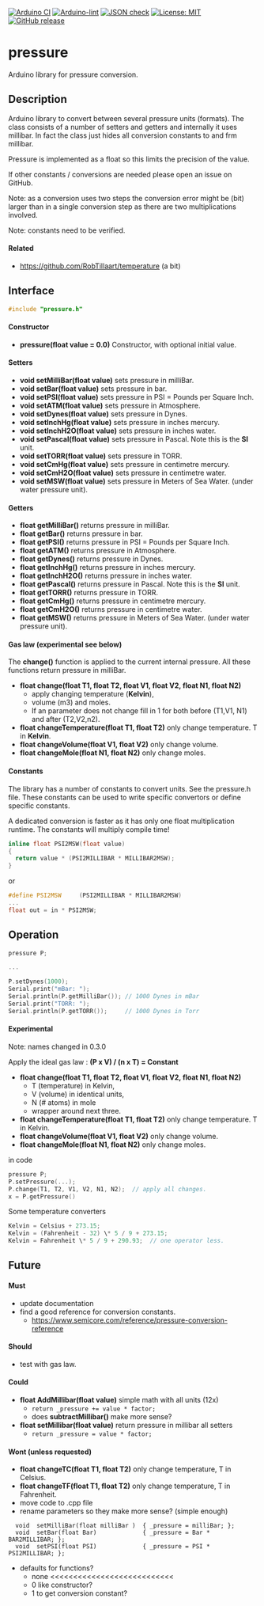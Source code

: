 
[![Arduino CI](https://github.com/RobTillaart/pressure/workflows/Arduino%20CI/badge.svg)](https://github.com/marketplace/actions/arduino_ci)
[![Arduino-lint](https://github.com/RobTillaart/pressure/actions/workflows/arduino-lint.yml/badge.svg)](https://github.com/RobTillaart/pressure/actions/workflows/arduino-lint.yml)
[![JSON check](https://github.com/RobTillaart/pressure/actions/workflows/jsoncheck.yml/badge.svg)](https://github.com/RobTillaart/pressure/actions/workflows/jsoncheck.yml)
[![License: MIT](https://img.shields.io/badge/license-MIT-green.svg)](https://github.com/RobTillaart/pressure/blob/master/LICENSE)
[![GitHub release](https://img.shields.io/github/release/RobTillaart/pressure.svg?maxAge=3600)](https://github.com/RobTillaart/pressure/releases)


# pressure

Arduino library for pressure conversion.


## Description

Arduino library to convert between several pressure units (formats).
The class consists of a number of setters and getters and internally it uses millibar. 
In fact the class just hides all conversion constants to and frm millibar.

Pressure is implemented as a float so this limits the precision of the value.

If other constants / conversions are needed please open an issue on GitHub.

Note: as a conversion uses two steps the conversion error might be (bit) larger 
than in a single conversion step as there are two multiplications involved.

Note: constants need to be verified.


#### Related

- https://github.com/RobTillaart/temperature (a bit)


## Interface

```cpp
#include "pressure.h"
```

#### Constructor

- **pressure(float value = 0.0)** Constructor, with optional initial value.


#### Setters

- **void setMilliBar(float value)** sets pressure in milliBar.
- **void setBar(float value)** sets pressure in bar.
- **void setPSI(float value)** sets pressure in PSI = Pounds per Square Inch.
- **void setATM(float value)** sets pressure in Atmosphere.
- **void setDynes(float value)** sets pressure in Dynes.
- **void setInchHg(float value)** sets pressure in inches mercury.
- **void setInchH2O(float value)** sets pressure in inches water.
- **void setPascal(float value)** sets pressure in Pascal. Note this is the **SI** unit.
- **void setTORR(float value)** sets pressure in TORR.
- **void setCmHg(float value)** sets pressure in centimetre mercury.
- **void setCmH2O(float value)** sets pressure in centimetre water.
- **void setMSW(float value)** sets pressure in Meters of Sea Water. (under water pressure unit).


#### Getters

- **float getMilliBar()** returns pressure in milliBar.
- **float getBar()** returns pressure in bar.
- **float getPSI()** returns pressure in PSI = Pounds per Square Inch.
- **float getATM()** returns pressure in Atmosphere.
- **float getDynes()** returns pressure in Dynes.
- **float getInchHg()** returns pressure in inches mercury.
- **float getInchH2O()** returns pressure in inches water.
- **float getPascal()** returns pressure in Pascal. Note this is the **SI** unit.
- **float getTORR()** returns pressure in TORR.
- **float getCmHg()** returns pressure in centimetre mercury.
- **float getCmH2O()** returns pressure in centimetre water.
- **float getMSW()** returns pressure in Meters of Sea Water. (under water pressure unit).


#### Gas law (experimental see below)

The **change()** function is applied to the current internal pressure.
All these functions return pressure in milliBar.

- **float change(float T1, float T2, float V1, float V2, float N1, float N2)**
  - apply changing temperature (**Kelvin**), 
  - volume (m3) and moles.
  - If an parameter does not change fill in 1 for both before (T1,V1, N1) and after (T2,V2,n2).
- **float changeTemperature(float T1, float T2)** only change temperature. T in **Kelvin**.
- **float changeVolume(float V1, float V2)** only change volume.
- **float changeMole(float N1, float N2)** only change moles.


#### Constants

The library has a number of constants to convert units. See the pressure.h file.
These constants can be used to write specific convertors or define specific constants.

A dedicated conversion is faster as it has only one float multiplication runtime.
The constants will multiply compile time!


```cpp
inline float PSI2MSW(float value)
{
  return value * (PSI2MILLIBAR * MILLIBAR2MSW);
}
```

or
```cpp 
#define PSI2MSW     (PSI2MILLIBAR * MILLIBAR2MSW)
...
float out = in * PSI2MSW;
```


## Operation

```cpp
pressure P;

...

P.setDynes(1000);
Serial.print("mBar: ");
Serial.println(P.getMilliBar()); // 1000 Dynes in mBar
Serial.print("TORR: ");
Serial.println(P.getTORR());     // 1000 Dynes in Torr
```

#### Experimental

Note: names changed in 0.3.0


Apply the ideal gas law : **(P x V) / (n x T) = Constant**

- **float change(float T1, float T2, float V1, float V2, float N1, float N2)**
  - T (temperature) in Kelvin,
  - V (volume) in identical units, 
  - N (# atoms) in mole
  - wrapper around next three.
- **float changeTemperature(float T1, float T2)** only change temperature. T in Kelvin.
- **float changeVolume(float V1, float V2)** only change volume.
- **float changeMole(float N1, float N2)** only change moles.

in code
```cpp
pressure P;
P.setPressure(...);
P.change(T1, T2, V1, V2, N1, N2);  // apply all changes.
x = P.getPressure()
```


Some temperature converters

```cpp
Kelvin = Celsius + 273.15;
Kelvin = (Fahrenheit - 32) \* 5 / 9 + 273.15;
Kelvin = Fahrenheit \* 5 / 9 + 290.93;  // one operator less.
```


## Future

#### Must

- update documentation
- find a good reference for conversion constants.
  - https://www.semicore.com/reference/pressure-conversion-reference


#### Should

- test with gas law.


#### Could

- **float AddMillibar(float value)** simple math with all units (12x)
  - ```return _pressure += value * factor;```
  - does **subtractMillibar()** make more sense?
- **float setMillibar(float value)** return pressure in millibar all setters
  - ```return _pressure = value * factor;```


#### Wont (unless requested)

- **float changeTC(float T1, float T2)** only change temperature, T in Celsius.
- **float changeTF(float T1, float T2)** only change temperature, T in Fahrenheit.
- move code to .cpp file
- rename parameters so they make more sense?  (simple enough)
```
  void  setMilliBar(float milliBar )  { _pressure = milliBar; };
  void  setBar(float Bar)             { _pressure = Bar * BAR2MILLIBAR; };
  void  setPSI(float PSI)             { _pressure = PSI * PSI2MILLIBAR; };
```
- defaults for functions?
  - none  <<<<<<<<<<<<<<<<<<<<<<<<<<<
  - 0 like constructor?
  - 1 to get conversion constant?